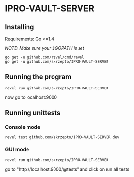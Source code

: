 # IPRO-VAULT-SERVER

## Installing

Requirements:
Go >=1.4


*NOTE: Make sure your $GOPATH is set*

```
go get -u github.com/revel/cmd/revel
go get -u github.com/skrzepto/IPRO-VAULT-SERVER
```

## Running the program

```
revel run github.com/skrzepto/IPRO-VAULT-SERVER
```

now go to localhost:9000


## Running unittests

### Console mode

```
revel test github.com/skrzepto/IPRO-VAULT-SERVER dev
```

### GUI mode
```
revel run github.com/skrzepto/IPRO-VAULT-SERVER
```
go to "http://localhost:9000/@tests" and click on run all tests


